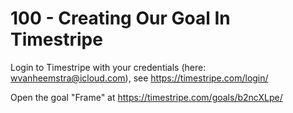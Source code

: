 # 100 - Creating Our Goal In Timestripe

Login to Timestripe with your credentials (here: wvanheemstra@icloud.com), see https://timestripe.com/login/

Open the goal "Frame" at https://timestripe.com/goals/b2ncXLpe/


